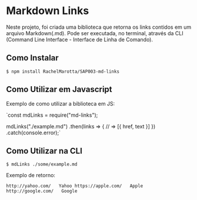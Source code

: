 # Markdown Links  

Neste projeto, foi criada uma biblioteca que retorna os links contidos em um arquivo Markdown(.md).
Pode ser executada, no terminal, através da CLI (Command Line Interface - Interface de Linha de Comando).

## Como Instalar
`$ npm install RachelMarotta/SAP003-md-links`  

## Como Utilizar em Javascript  

Exemplo de como utilizar a biblioteca em JS:  

`const mdLinks = require("md-links");

mdLinks("./example.md")
  .then(links => {
    // => [{ href, text }]
  })
  .catch(console.error);`

## Como Utilizar na CLI
`$ mdLinks ./some/example.md`

Exemplo de retorno:

`http://yahoo.com/  
Yahoo
https://apple.com/  
Apple
http://google.com/  
Google`









